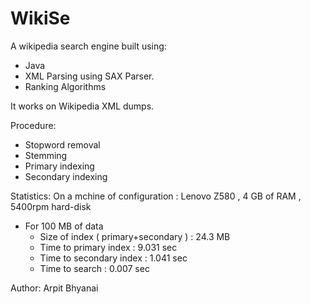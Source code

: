 WikiSe
======

A wikipedia search engine built using:
 - Java
 - XML Parsing using SAX Parser.
 - Ranking Algorithms

It works on Wikipedia XML dumps.

Procedure:
 - Stopword removal
 - Stemming
 - Primary indexing
 - Secondary indexing

Statistics:
 On a mchine of configuration :
	Lenovo Z580 , 4 GB of RAM , 5400rpm hard-disk
 - For 100 MB of data
   - Size of index ( primary+secondary ) : 24.3 MB
   - Time to primary index : 9.031 sec
   - Time to secondary index : 1.041 sec
   - Time to search : 0.007 sec

Author:
Arpit Bhyanai
